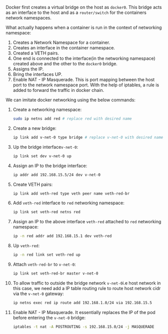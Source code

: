 Docker first creates a virtual bridge on the host as `docker0`. This bridge acts as an interface to the host and as a `router/switch` for the containers network namespaces.

What actually happens when a container is run in the context of networking namespace:

1. Creates a Network Namespace for a container. 
2. Creates an interface in the container namespace.
3. Created a VETH pairs. 
4. One end is connected to the interface(in the networking namespace) created above and the other to the `docker0` bridge.
5. Assigns the IP.
6. Bring the interfaces UP.
7. Enable NAT - IP Masquerade. This is port mapping between the host port to the network namespace port. With the help of iptables, a rule is added to forward the traffic in docker chain.

We can imitate docker networking using the below commands:

1. Create a networking namespace: 
    ```bash
    sudo ip netns add red # replace red with desired name
    ```
2. Create a new bridge:
    ```bash
    ip link add v-net-0 type bridge # replace v-net-0 with desired name
    ```
3. Up the bridge interface`v-net-0`:
    ```bash
    ip link set dev v-net-0 up
    ```
4. Assign an IP to the bridge interface:
    ```bash
    ip addr add 192.168.15.5/24 dev v-net-0
    ```
5. Create VETH pairs:
    ```bash
    ip link add veth-red type veth peer name veth-red-br
    ```
6. Add `veth-red` interface to `red` networking namespace:
    ```bash
    ip link set veth-red netns red
    ```
7. Assign an IP to the above interface `veth-red`  attached to `red`  networking namespace:
    ```bash
    ip -n red addr add 192.168.15.1 dev veth-red
    ```
8. Up `veth-red`:
    ```bash
    ip -n red link set veth-red up
    ```
9. Attach `veth-red-br` to `v-net-0`: 
    ```bash
    ip link set veth-red-br master v-net-0
    ```
10. To allow traffic to outside the bridge network `v-net-0`i.e host network in this case, we need add a IP table routing rule to route host network cidr via the `v-net-0` gateway:
    ```bash
    ip netns exec red ip route add 192.168.1.0/24 via 192.168.15.5
    ```
11. Enable NAT - IP Masquerade. It essentially replaces the IP of the pod before entering the `v-net-0` bridge:
    ```bash
    iptables -t nat -A POSTROUTING -s 192.168.15.0/24 -j MASQUERADE
    ```